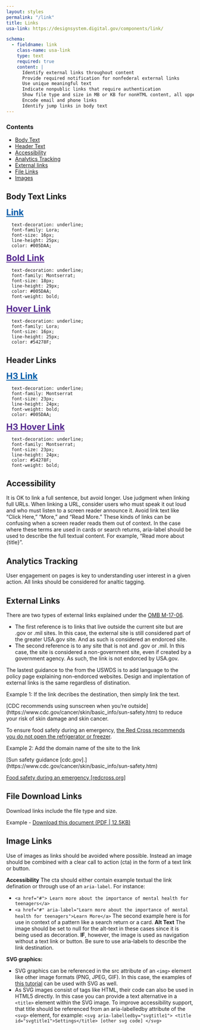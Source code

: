 ```yaml
---
layout: styles
permalink: "/link"
title: Links
usa-link: https://designsystem.digital.gov/components/link/

schema: 
  - fieldname: link
    class-name: usa-link
    type: text
    required: true
    content: |
      Identify external links throughout content
      Provide required notification for nonfederal external links
      Use unique meaningful text
      Indicate nonpublic links that require authentication
      Show file type and size in MB or KB for nonHTML content, all uppercase, comma for separator 
      Encode email and phone links
      Identify jump links in body text
---
```



### Contents
- [Body Text](#body)
- [Header Text](#header)
- [Accessibility](#acc)
- [Analytics Tracking](#tracking)
- [External links](#ext)
- [File Links](#files)
- [Images](#image)

<a name="body"></a>
## Body Text Links



<a href="" style="text-decoration: underline; font-size: 23px; line-height: 24px; font-weight: bold; color: #005DAA">Link</a>

      text-decoration: underline;
      font-family: Lora;
      font-size: 16px;
      line-height: 25px;
      color: #005DAA;
  
<a href="" style="text-decoration: underline; font-size: 23px; line-height: 24px; color: #54278F; font-weight: bold;">Bold Link</a>

      text-decoration: underline;
      font-family: Montserrat;
      font-size: 18px;
      line-height: 29px;
      color: #005DAA;
      font-weight: bold;

<a href="" style="text-decoration: underline; font-size: 23px; line-height: 24px; color: #54278F; font-weight: bold;">Hover Link</a>

      text-decoration: underline;
      font-family: Lora;
      font-size: 16px;
      line-height: 25px;
      color: #54278F;

<a name="header"></a>
## Header Links


<a href="" style="text-decoration: underline; font-size: 23px; line-height: 24px; font-weight: bold; color: #005DAA">H3 Link</a>

      text-decoration: underline;
      font-family: Montserrat
      font-size: 23px;
      line-height: 24px;
      font-weight: bold;
      color: #005DAA;
  
<a href="" style="text-decoration: underline; font-size: 23px; line-height: 24px; color: #54278F; font-weight: bold;">H3 Hover Link</a>

      text-decoration: underline;
      font-family: Montserrat;
      font-size: 23px;
      line-height: 24px;
      color: #54278F;
      font-weight: bold;



<a name="acc"></a>
## Accessibility

It is OK to link a full sentence, but avoid longer.
Use judgment when linking full URLs. When linking a URL, consider users who must speak it out loud and who must listen to a screen reader announce it.
Avoid link text like “Click Here,” “More,” and “Read More.” These kinds of links can be confusing when a screen reader reads them out of context.
In the case where these terms are used in cards or search returns, aria-label should be used to describe the full textual content. For example, “Read more about {title}”.

<a name="tracking"></a>
## Analytics Tracking 
User engagement on pages is key to understanding user interest in a given action. All links should be considered for analtic tagging.

<a name="ext"></a>
## External Links
There are two types of external links explained under the [OMB M-17-06](https://digital.gov/resources/required-web-content-and-links/#external-links). 
- The first reference is to links that live outside the current site but are .gov or .mil sites. In this case, the external site is still considered part of the greater USA.gov site. And as such is considered an endorced site. 
- The second reference is to any site that is not and .gov or .mil. In this case, the site is considered a non-government site, even if created by a government agency. As such, the link is not endorced by USA.gov. 

The lastest guidance to the from the USWDS is to add language to the policy page explaining non-endorced websites. Design and implentation of external links is the same regardless of distination. 

Example 1: If the link decribes the destination, then simply link the text.

<div class="quote"  markdown="1">
[CDC recommends using sunscreen when you’re outside](https://www.cdc.gov/cancer/skin/basic_info/sun-safety.htm) to reduce your risk of skin damage and skin cancer.

To ensure food safety during an emergency, [the Red Cross recommends you do not open the refrigerator or freezer](https://www.redcross.org/get-help/how-to-prepare-for-emergencies/types-of-emergencies/food-safety.html).
</div>

Example 2: Add the domain name of the site to the link

<div class="quote"  markdown="1">
[Sun safety guidance [cdc.gov].](https://www.cdc.gov/cancer/skin/basic_info/sun-safety.htm)

[Food safety during an emergency [redcross.org]](https://www.redcross.org/get-help/how-to-prepare-for-emergencies/types-of-emergencies/food-safety.html)
</div>

<a name="files"></a>
## File Download Links
Download links include the file type and size.

Example - <a href="">Download this document (PDF | 12.5KB)</a>

<a name="image"></a>
## Image Links
Use of images as links should be avoided where possible. Instead an image should be combined with a clear call to action (cta) in the form of a text link or button.

**Accessibility**
The cta should either contain example textual the link defination or through use of an `aria-label`.
For instance:
- `<a href="#"> Learn more about the importance of mental health for teenagers</a>`
- `<a href="#" aria-label="Learn more about the importance of mental health for teenagers">Learn More</a>`
The second example here is for use in context of a pattern like a search return or a card.
**Alt Text** The image should be set to null for the alt-text in these cases since it is being used as decoration.
**IF**, however, the image is used as navigation without a text link or button. Be sure to use aria-labels to describe the link destination.

**SVG graphics:**

- SVG graphics can be referenced in the src attribute of an `<img>` element like other image formats (PNG, JPEG, GIF). In this case, the examples of [this tutorial](https://www.w3.org/WAI/tutorials/images/) can be used with SVG as well.
- As SVG images consist of tags like HTML, their code can also be used in HTML5 directly. In this case you can provide a text alternative in a `<title>` element within the SVG image. To improve accessibility support, that title should be referenced from an aria-labelledby attribute of the `<svg>` element, for example: `<svg aria-labelledby="svgtitle1"> <title id="svgtitle1">Settings</title> [other svg code] </svg>`